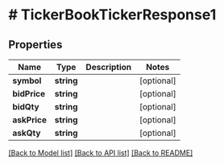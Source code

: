 # # TickerBookTickerResponse1

## Properties

Name | Type | Description | Notes
------------ | ------------- | ------------- | -------------
**symbol** | **string** |  | [optional]
**bidPrice** | **string** |  | [optional]
**bidQty** | **string** |  | [optional]
**askPrice** | **string** |  | [optional]
**askQty** | **string** |  | [optional]

[[Back to Model list]](../../README.md#models) [[Back to API list]](../../README.md#endpoints) [[Back to README]](../../README.md)
